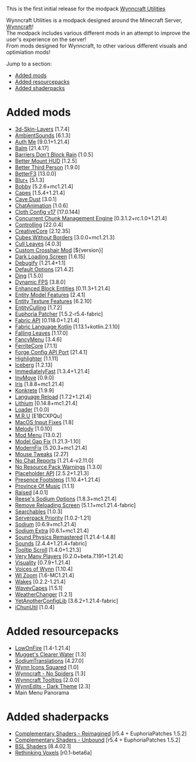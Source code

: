 This is the first initial release for the modpack <a href="https://modrinth.com/project/wynncraft-utilities">Wynncraft Utilities</a>

Wynncraft Utilities is a modpack designed around the Minecraft Server, <a href="https://wynncraft.com/">Wynncraft</a>!
<br>The modpack includes various different mods in an attempt to improve the user's experience on the server!
<br>From mods designed for Wynncraft, to other various different visuals and optimiation mods!


Jump to a section: 
<html><body><ul>
	<li><a href="#mods">Added mods</a></li>
	<li><a href="#resourcepacks">Added resourcepacks</a></li>
	<li><a href="#shaderpacks">Added shaderpacks</a></li>
</ul></body></html>

# <div id="mods">Added mods</div>
<html><body><ul>
	<li><a href="https://modrinth.com/mod/zV5r3pPn">3d-Skin-Layers</a> [1.7.4]</li>
	<li><a href="https://modrinth.com/mod/fM515JnW">AmbientSounds</a> [6.1.3]</li>
	<li><a href="https://modrinth.com/mod/yjgIrBjZ">Auth Me</a> [9.0.1+1.21.4]</li>
	<li><a href="https://modrinth.com/mod/MBAkmtvl">Balm</a> [21.4.17]</li>
	<li><a href="https://modrinth.com/mod/CXLh6wxz">Barriers Don't Block Rain</a> [1.0.5]</li>
	<li><a href="https://modrinth.com/mod/kqJFAPU9">Better Mount HUD</a> [1.2.5]</li>
	<li><a href="https://modrinth.com/mod/G1s2WpNo">Better Third Person</a> [1.9.0]</li>
	<li><a href="https://modrinth.com/mod/8shC1gFX">BetterF3</a> [13.0.0]</li>
	<li><a href="https://modrinth.com/mod/NK39zBp2">Blur+</a> [5.1.3]</li>
	<li><a href="https://modrinth.com/mod/M08ruV16">Bobby</a> [5.2.6+mc1.21.4]</li>
	<li><a href="https://modrinth.com/mod/89Wsn8GD">Capes</a> [1.5.4+1.21.4]</li>
	<li><a href="https://modrinth.com/mod/jawg7zT1">Cave Dust</a> [3.0.1]</li>
	<li><a href="https://modrinth.com/mod/DnNYdJsx">ChatAnimation</a> [1.0.6]</li>
	<li><a href="https://modrinth.com/mod/9s6osm5g">Cloth Config v17</a> [17.0.144]</li>
	<li><a href="https://modrinth.com/mod/VSNURh3q">Concurrent Chunk Management Engine</a> [0.3.1.2+rc.1.0+1.21.4]</li>
	<li><a href="https://modrinth.com/mod/xv94TkTM">Controlling</a> [22.0.4]</li>
	<li><a href="https://modrinth.com/mod/OsZiaDHq">CreativeCore</a> [2.12.35]</li>
	<li><a href="https://modrinth.com/mod/ETlrkaYF">Cubes Without Borders</a> [3.0.0+mc1.21.3]</li>
	<li><a href="https://modrinth.com/mod/GNxdLCoP">Cull Leaves</a> [4.0.3]</li>
	<li><a href="https://modrinth.com/mod/o1tyE5vJ">Custom Crosshair Mod</a> [${version}]</li>
	<li><a href="https://modrinth.com/mod/h3XWIuzM">Dark Loading Screen</a> [1.6.15]</li>
	<li><a href="https://modrinth.com/mod/QwxR6Gcd">Debugify</a> [1.21.4+1.1]</li>
	<li><a href="https://modrinth.com/mod/WEg59z5b">Default Options</a> [21.4.2]</li>
	<li><a href="https://modrinth.com/mod/UEtTD3gP">Ding</a> [1.5.0]</li>
	<li><a href="https://modrinth.com/mod/LQ3K71Q1">Dynamic FPS</a> [3.8.0]</li>
	<li><a href="https://modrinth.com/mod/OVuFYfre">Enhanced Block Entities</a> [0.11.3+1.21.4]</li>
	<li><a href="https://modrinth.com/mod/4I1XuqiY">Entity Model Features</a> [2.4.1]</li>
	<li><a href="https://modrinth.com/mod/BVzZfTc1">Entity Texture Features</a> [6.2.10]</li>
	<li><a href="https://modrinth.com/mod/NNAgCjsB">EntityCulling</a> [1.7.2]</li>
	<li><a href="https://modrinth.com/mod/4H6sumDB">Euphoria Patcher</a> [1.5.2-r5.4-fabric]</li>
	<li><a href="https://modrinth.com/mod/P7dR8mSH">Fabric API</a> [0.118.0+1.21.4]</li>
	<li><a href="https://modrinth.com/mod/Ha28R6CL">Fabric Language Kotlin</a> [1.13.1+kotlin.2.1.10]</li>
	<li><a href="https://modrinth.com/mod/WhbRG4iK">Falling Leaves</a> [1.17.0]</li>
	<li><a href="https://modrinth.com/mod/Wq5SjeWM">FancyMenu</a> [3.4.6]</li>
	<li><a href="https://modrinth.com/mod/uXXizFIs">FerriteCore</a> [7.1.1]</li>
	<li><a href="https://modrinth.com/mod/ohNO6lps">Forge Config API Port</a> [21.4.1]</li>
	<li><a href="https://modrinth.com/mod/cVNW5lr6">Highlighter</a> [1.1.11]</li>
	<li><a href="https://modrinth.com/mod/5faXoLqX">Iceberg</a> [1.2.13]</li>
	<li><a href="https://modrinth.com/mod/5ZwdcRci">ImmediatelyFast</a> [1.3.4+1.21.4]</li>
	<li><a href="https://modrinth.com/mod/REfW2AEX">InvMove</a> [0.9.0]</li>
	<li><a href="https://modrinth.com/mod/YL57xq9U">Iris</a> [1.8.8+mc1.21.4]</li>
	<li><a href="https://modrinth.com/mod/J81TRJWm">Konkrete</a> [1.9.9]</li>
	<li><a href="https://modrinth.com/mod/uLbm7CG6">Language Reload</a> [1.7.2+1.21.4]</li>
	<li><a href="https://modrinth.com/mod/gvQqBUqZ">Lithium</a> [0.14.8+mc1.21.4]</li>
	<li><a href="https://modrinth.com/mod/EMQzFaJ1">Loader</a> [1.0.0]</li>
	<li><a href="https://modrinth.com/mod/SNVQ2c0g">M.R.U</a> [E1BCXPQu]</li>
	<li><a href="https://modrinth.com/mod/x9BrsVME">MacOS Input Fixes</a> [1.8]</li>
	<li><a href="https://modrinth.com/mod/CVT4pFB2">Melody</a> [1.0.10]</li>
	<li><a href="https://modrinth.com/mod/mOgUt4GM">Mod Menu</a> [13.0.2]</li>
	<li><a href="https://modrinth.com/mod/QdG47OkI">Model Gap Fix</a> [1.21.3-1.10]</li>
	<li><a href="https://modrinth.com/mod/nmDcB62a">ModernFix</a> [5.20.3+mc1.21.4]</li>
	<li><a href="https://modrinth.com/mod/aC3cM3Vq">Mouse Tweaks</a> [2.27]</li>
	<li><a href="https://modrinth.com/mod/qQyHxfxd">No Chat Reports</a> [1.21.4-v2.11.0]</li>
	<li><a href="https://modrinth.com/mod/6xKUDQcB">No Resource Pack Warnings</a> [1.3.0]</li>
	<li><a href="https://modrinth.com/mod/eXts2L7r">Placeholder API</a> [2.5.2+1.21.3]</li>
	<li><a href="https://modrinth.com/mod/rcTfTZr3">Presence Footsteps</a> [1.10.4+1.21.4]</li>
	<li><a href="https://modrinth.com/mod/BsmFybcC">Province Of Music</a> [1.1.1]</li>
	<li><a href="https://modrinth.com/mod/nCQRBEiR">Raised</a> [4.0.1]</li>
	<li><a href="https://modrinth.com/mod/Bh37bMuy">Reese's Sodium Options</a> [1.8.3+mc1.21.4]</li>
	<li><a href="https://modrinth.com/mod/ZP7xHXtw">Remove Reloading Screen</a> [5.1.1+mc1.21.4-fabric]</li>
	<li><a href="https://modrinth.com/mod/fuuu3xnx">Searchables</a> [1.0.3]</li>
	<li><a href="https://modrinth.com/mod/56FVCPkz">Serverpack Priority</a> [1.0.2-1.21]</li>
	<li><a href="https://modrinth.com/mod/AANobbMI">Sodium</a> [0.6.9+mc1.21.4]</li>
	<li><a href="https://modrinth.com/mod/PtjYWJkn">Sodium Extra</a> [0.6.1+mc1.21.4]</li>
	<li><a href="https://modrinth.com/mod/qyVF9oeo">Sound Physics Remastered</a> [1.21.4-1.4.8]</li>
	<li><a href="https://modrinth.com/mod/ZouiUX7t">Sounds</a> [2.4.4+1.21.4+fabric]</li>
	<li><a href="https://modrinth.com/mod/wySVd6d8">Tooltip Scroll</a> [1.4.0+1.21.3]</li>
	<li><a href="https://modrinth.com/mod/wnEe9KBa">Very Many Players</a> [0.2.0+beta.7.191+1.21.4]</li>
	<li><a href="https://modrinth.com/mod/rI0hvYcd">Visuality</a> [0.7.9+1.21.4]</li>
	<li><a href="https://modrinth.com/mod/Hn8Ot3qH">Voices of Wynn</a> [1.10.4]</li>
	<li><a href="https://modrinth.com/mod/o7DitHWP">WI Zoom</a> [1.6-MC1.21.4]</li>
	<li><a href="https://modrinth.com/mod/7y4lnTPk">Wakes</a> [0.2.2-1.21.4]</li>
	<li><a href="https://modrinth.com/mod/kYuIpRLv">WaveyCapes</a> [1.5.1]</li>
	<li><a href="https://modrinth.com/mod/nhSHTGyl">WeatherChanger</a> [1.2.1]</li>
	<li><a href="https://modrinth.com/mod/1eAoo2KR">YetAnotherConfigLib</a> [3.6.2+1.21.4-fabric]</li>
	<li><a href="https://modrinth.com/mod/W6ROj0Hl">iChunUtil</a> [1.0.4]</li>
</ul></body></html>

# <div id="resourcepacks">Added resourcepacks</div>
<html><body><ul>
	<li><a href="https://modrinth.com/resourcepack/RRxvWKNC">LowOnFire</a> [1.4-1.21.4]</li>
	<li><a href="https://modrinth.com/resourcepack/JeCajAKQ">Mugget's Clearer Water</a> [1.3]</li>
	<li><a href="https://modrinth.com/resourcepack/yfDziwn1">SodiumTranslations</a> [4.27.0]</li>
	<li><a href="https://modrinth.com/resourcepack/7EnGzPpg">Wynn Icons Squared</a> [1.0]</li>
	<li><a href="https://modrinth.com/resourcepack/ceozSq91">Wynncraft - No Spiders</a> [1.3]</li>
	<li><a href="https://modrinth.com/resourcepack/YBnDTlbG">Wynncraft Tooltips</a> [2.0.0]</li>
	<li><a href="https://modrinth.com/resourcepack/8uCVDeXH">WynnEdits - Dark Theme</a> [2.3]</li>
	<li>Main Menu Panorama</li>
</ul></body></html>

# <div id="shaderpacks">Added shaderpacks</div>
<html><body><ul>
	<li><a href="https://modrinth.com/shader/HVnmMxH1">Complementary Shaders - Reimagined</a> [r5.4 + EuphoriaPatches 1.5.2]</li>
	<li><a href="https://modrinth.com/shader/R6NEzAwj">Complementary Shaders - Unbound</a> [r5.4 + EuphoriaPatches 1.5.2]</li>
	<li><a href="https://modrinth.com/shader/Q1vvjJYV">BSL Shaders</a> [8.4.02.1]</li>
	<li><a href="https://modrinth.com/shader/kmwfVOoi">Rethinking Voxels</a> [r0.1-beta6a]</li>
</ul></body></html>
